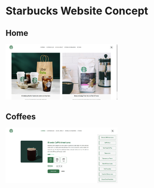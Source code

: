 # Starbucks Website Concept

## Home
<img src="gitimg/homepage.png" width="300"/>

## Coffees
<img src="gitimg/coffeespage.png" width="300"/>